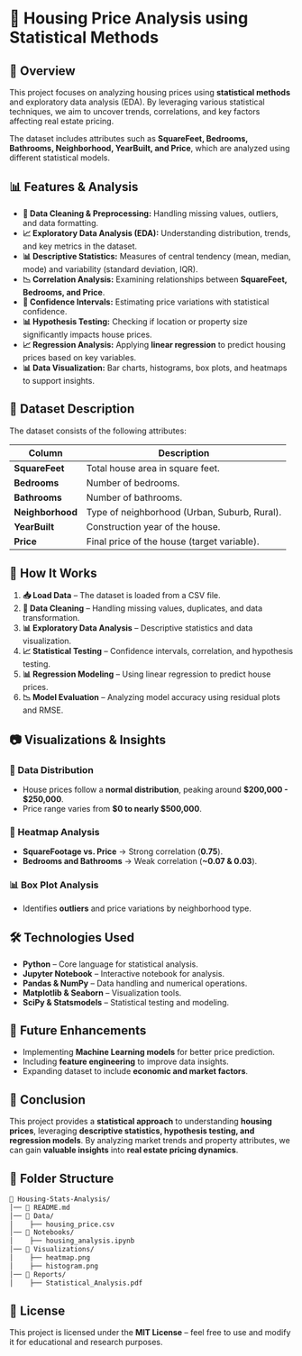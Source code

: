 # 🏡 Housing Price Analysis using Statistical Methods

## 📌 Overview
This project focuses on analyzing housing prices using **statistical methods** and exploratory data analysis (EDA). By leveraging various statistical techniques, we aim to uncover trends, correlations, and key factors affecting real estate pricing.

The dataset includes attributes such as **SquareFeet, Bedrooms, Bathrooms, Neighborhood, YearBuilt, and Price**, which are analyzed using different statistical models.

## 📊 Features & Analysis
- **📌 Data Cleaning & Preprocessing:** Handling missing values, outliers, and data formatting.
- **📈 Exploratory Data Analysis (EDA):** Understanding distribution, trends, and key metrics in the dataset.
- **📊 Descriptive Statistics:** Measures of central tendency (mean, median, mode) and variability (standard deviation, IQR).
- **📉 Correlation Analysis:** Examining relationships between **SquareFeet, Bedrooms, and Price**.
- **📍 Confidence Intervals:** Estimating price variations with statistical confidence.
- **📊 Hypothesis Testing:** Checking if location or property size significantly impacts house prices.
- **📈 Regression Analysis:** Applying **linear regression** to predict housing prices based on key variables.
- **📊 Data Visualization:** Bar charts, histograms, box plots, and heatmaps to support insights.

## 📂 Dataset Description
The dataset consists of the following attributes:

| Column      | Description |
|------------|------------|
| **SquareFeet** | Total house area in square feet. |
| **Bedrooms** | Number of bedrooms. |
| **Bathrooms** | Number of bathrooms. |
| **Neighborhood** | Type of neighborhood (Urban, Suburb, Rural). |
| **YearBuilt** | Construction year of the house. |
| **Price** | Final price of the house (target variable). |

## 📌 How It Works
1. **📥 Load Data** – The dataset is loaded from a CSV file.
2. **🧹 Data Cleaning** – Handling missing values, duplicates, and data transformation.
3. **📊 Exploratory Data Analysis** – Descriptive statistics and data visualization.
4. **📈 Statistical Testing** – Confidence intervals, correlation, and hypothesis testing.
5. **📊 Regression Modeling** – Using linear regression to predict house prices.
6. **📉 Model Evaluation** – Analyzing model accuracy using residual plots and RMSE.

## 📷 Visualizations & Insights
### 🔹 Data Distribution
- House prices follow a **normal distribution**, peaking around **$200,000 - $250,000**.
- Price range varies from **$0 to nearly $500,000**.

### 📌 Heatmap Analysis
- **SquareFootage vs. Price** → Strong correlation (**0.75**).
- **Bedrooms and Bathrooms** → Weak correlation (**~0.07 & 0.03**).

### 📊 Box Plot Analysis
- Identifies **outliers** and price variations by neighborhood type.

## 🛠️ Technologies Used
- **Python** – Core language for statistical analysis.
- **Jupyter Notebook** – Interactive notebook for analysis.
- **Pandas & NumPy** – Data handling and numerical operations.
- **Matplotlib & Seaborn** – Visualization tools.
- **SciPy & Statsmodels** – Statistical testing and modeling.

## 📌 Future Enhancements
- Implementing **Machine Learning models** for better price prediction.
- Including **feature engineering** to improve data insights.
- Expanding dataset to include **economic and market factors**.

## 📌 Conclusion
This project provides a **statistical approach** to understanding **housing prices**, leveraging **descriptive statistics, hypothesis testing, and regression models**. By analyzing market trends and property attributes, we can gain **valuable insights** into **real estate pricing dynamics**.


## 📂 Folder Structure
```bash
📂 Housing-Stats-Analysis/
│── 📄 README.md
│── 📂 Data/
│    ├── housing_price.csv
│── 📂 Notebooks/
│    ├── housing_analysis.ipynb
│── 📂 Visualizations/
│    ├── heatmap.png
│    ├── histogram.png
│── 📂 Reports/
│    ├── Statistical_Analysis.pdf
```

## 📝 License
This project is licensed under the **MIT License** – feel free to use and modify it for educational and research purposes.
